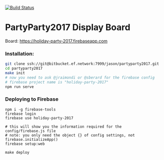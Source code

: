 [![Build Status](https://ci.jasonraimondi.com/api/badges/jason/ngx-starter/status.svg)](https://ci.jasonraimondi.com/jason/ngx-starter)

# PartyParty2017 Display Board

Board: https://holiday-party-2017.firebaseapp.com

### Installation:

```bash
git clone ssh://git@bitbucket.ef.network:7999/jason/partyparty2017.git
cd partyparty2017
make init
# now you need to ask @jraimondi or @sberard for the firebase config
# firebase project name is "holiday-party-2017"
npm run serve
```


### Deploying to Firebase

```
npm i -g firebase-tools
firebase login
firebase use holiday-party-2017

# this will show you the information required for the config/firebase.js file
# note: you only need the object {} of config settings, not firebase.initializeApp()
firebase setup:web

make deploy
```
